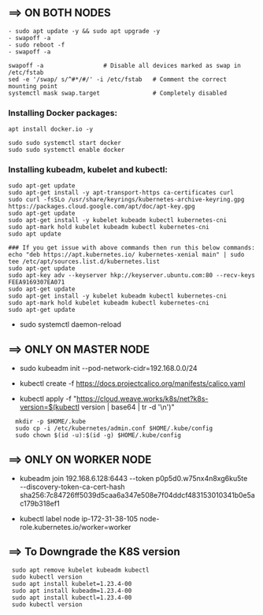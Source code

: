 ## ==> ON BOTH NODES
```
- sudo apt update -y && sudo apt upgrade -y
- swapoff -a
- sudo reboot -f
- swapoff -a
```
```
swapoff -a                 # Disable all devices marked as swap in /etc/fstab
sed -e '/swap/ s/^#*/#/' -i /etc/fstab   # Comment the correct mounting point
systemctl mask swap.target               # Completely disabled
```
### Installing Docker packages:
```
apt install docker.io -y
```
```
sudo sudo systemctl start docker
sudo sudo systemctl enable docker
```
### Installing kubeadm, kubelet and kubectl:
```
sudo apt-get update
sudo apt-get install -y apt-transport-https ca-certificates curl
sudo curl -fsSLo /usr/share/keyrings/kubernetes-archive-keyring.gpg https://packages.cloud.google.com/apt/doc/apt-key.gpg
sudo apt-get update
sudo apt-get install -y kubelet kubeadm kubectl kubernetes-cni
sudo apt-mark hold kubelet kubeadm kubectl kubernetes-cni
sudo apt update
```
```
### If you get issue with above commands then run this below commands:
echo "deb https://apt.kubernetes.io/ kubernetes-xenial main" | sudo tee /etc/apt/sources.list.d/kubernetes.list
sudo apt-get update
sudo apt-key adv --keyserver hkp://keyserver.ubuntu.com:80 --recv-keys FEEA9169307EA071
sudo apt-get update
sudo apt-get install -y kubelet kubeadm kubectl kubernetes-cni
sudo apt-mark hold kubelet kubeadm kubectl kubernetes-cni
sudo apt-get update
```
- sudo systemctl daemon-reload
## ==> ONLY ON MASTER NODE
- sudo kubeadm init --pod-network-cidr=192.168.0.0/24
- kubectl create -f https://docs.projectcalico.org/manifests/calico.yaml

- kubectl apply -f "https://cloud.weave.works/k8s/net?k8s-version=$(kubectl version | base64 | tr -d '\n')"
```
  mkdir -p $HOME/.kube
  sudo cp -i /etc/kubernetes/admin.conf $HOME/.kube/config
  sudo chown $(id -u):$(id -g) $HOME/.kube/config
```
## ==> ONLY ON WORKER NODE
- kubeadm join 192.168.6.128:6443 --token p0p5d0.w75nx4n8xg6ku5te \
        --discovery-token-ca-cert-hash sha256:7c84726ff5039d5caa6a347e508e7f04ddcf483153010341b0e5ac179b318ef1

- kubectl label node ip-172-31-38-105 node-role.kubernetes.io/worker=worker

## ==> To Downgrade the K8S version
```
 sudo apt remove kubelet kubeadm kubectl
 sudo kubectl version
 sudo apt install kubelet=1.23.4-00
 sudo apt install kubeadm=1.23.4-00
 sudo apt install kubectl=1.23.4-00
 sudo kubectl version
 ```
